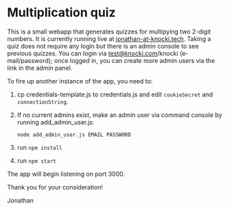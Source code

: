 # Multiplication quiz

This is a small webapp that generates quizzes for multipying two 2-digit numbers. It is currently running live at [jonathan-at-knocki.tech](https://jonathan-at-knocki.tech). Taking a quiz does not require any login but there is an admin console to see previous quizzes. You can login via test@knocki.com/knocki (e-mail/password); once logged in, you can create more admin users via the link in the admin panel.

To fire up another instance of the app, you need to:

1. cp credentials-template.js to credentials.js and edit `cookieSecret` and `connectionString`.

2. If no current admins exist, make an admin user via command console by running add\_admin\_user.js:

    `node add_admin_user.js EMAIL PASSWORD`

3. run `npm install`

4. run `npm start`

The app will begin listening on port 3000.

Thank you for your consideration!

Jonathan
